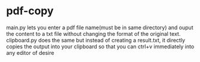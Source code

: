 # pdf-copy

main.py lets you enter a pdf file name(must be in same directory) and ouput the content to a txt file without changing the format of the original text.
clipboard.py does the same but instead of creating a result.txt, it directly copies the output into your clipboard so that you can ctrl+v immediately into any editor of desire
